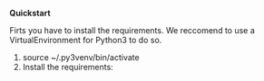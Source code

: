 **Quickstart**

Firts you have to install the requirements.
We reccomend to use a VirtualEnvironment for Python3 to do so.

1. source ~/.py3venv/bin/activate
2. Install the requirements:



